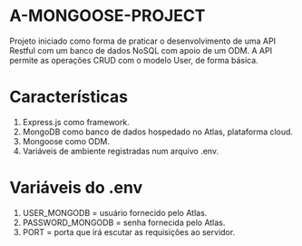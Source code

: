 # A-MONGOOSE-PROJECT

Projeto iniciado como forma de praticar o desenvolvimento de uma API Restful com um banco de dados NoSQL com apoio de um ODM.
A API permite as operações CRUD com o modelo User, de forma básica.

# Características

1. Express.js como framework.
1. MongoDB como banco de dados hospedado no Atlas, plataforma cloud.
1. Mongoose como ODM.
1. Variáveis de ambiente registradas num arquivo .env.

# Variáveis do .env

1. USER_MONGODB = usuário fornecido pelo Atlas.
1. PASSWORD_MONGODB = senha fornecida pelo Atlas.
1. PORT = porta que irá escutar as requisições ao servidor.